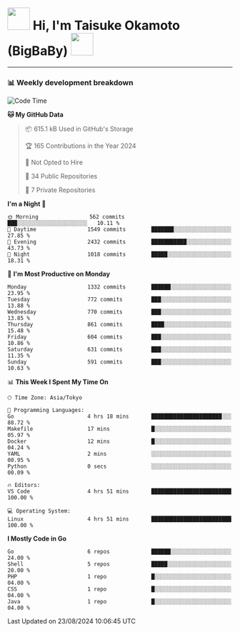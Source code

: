 <!-- Title -->
<h1>
    <img src="https://media.tenor.com/TlyRveJkgo4AAAAi/cloud-cloud-strife.gif" width="50"/> 
    Hi, I'm Taisuke Okamoto (BigBaBy) 
    <img src="https://media.tenor.com/TlyRveJkgo4AAAAi/cloud-cloud-strife.gif" width="50"/>
</h1>

---

<h3> 📊 Weekly development breakdown </h3>
<!-- waka-readme-stats -->

<!--START_SECTION:waka-->
![Code Time](http://img.shields.io/badge/Code%20Time-1%2C808%20hrs%201%20min-blue)

**🐱 My GitHub Data** 

> 📦 615.1 kB Used in GitHub's Storage 
 > 
> 🏆 165 Contributions in the Year 2024
 > 
> 🚫 Not Opted to Hire
 > 
> 📜 34 Public Repositories 
 > 
> 🔑 7 Private Repositories 
 > 
**I'm a Night 🦉** 

```text
🌞 Morning                562 commits         ███░░░░░░░░░░░░░░░░░░░░░░   10.11 % 
🌆 Daytime                1549 commits        ███████░░░░░░░░░░░░░░░░░░   27.85 % 
🌃 Evening                2432 commits        ███████████░░░░░░░░░░░░░░   43.73 % 
🌙 Night                  1018 commits        █████░░░░░░░░░░░░░░░░░░░░   18.31 % 
```
📅 **I'm Most Productive on Monday** 

```text
Monday                   1332 commits        ██████░░░░░░░░░░░░░░░░░░░   23.95 % 
Tuesday                  772 commits         ███░░░░░░░░░░░░░░░░░░░░░░   13.88 % 
Wednesday                770 commits         ███░░░░░░░░░░░░░░░░░░░░░░   13.85 % 
Thursday                 861 commits         ████░░░░░░░░░░░░░░░░░░░░░   15.48 % 
Friday                   604 commits         ███░░░░░░░░░░░░░░░░░░░░░░   10.86 % 
Saturday                 631 commits         ███░░░░░░░░░░░░░░░░░░░░░░   11.35 % 
Sunday                   591 commits         ███░░░░░░░░░░░░░░░░░░░░░░   10.63 % 
```


📊 **This Week I Spent My Time On** 

```text
🕑︎ Time Zone: Asia/Tokyo

💬 Programming Languages: 
Go                       4 hrs 18 mins       ██████████████████████░░░   88.72 % 
Makefile                 17 mins             █░░░░░░░░░░░░░░░░░░░░░░░░   05.97 % 
Docker                   12 mins             █░░░░░░░░░░░░░░░░░░░░░░░░   04.24 % 
YAML                     2 mins              ░░░░░░░░░░░░░░░░░░░░░░░░░   00.95 % 
Python                   0 secs              ░░░░░░░░░░░░░░░░░░░░░░░░░   00.09 % 

🔥 Editors: 
VS Code                  4 hrs 51 mins       █████████████████████████   100.00 % 

💻 Operating System: 
Linux                    4 hrs 51 mins       █████████████████████████   100.00 % 
```

**I Mostly Code in Go** 

```text
Go                       6 repos             ██████░░░░░░░░░░░░░░░░░░░   24.00 % 
Shell                    5 repos             █████░░░░░░░░░░░░░░░░░░░░   20.00 % 
PHP                      1 repo              █░░░░░░░░░░░░░░░░░░░░░░░░   04.00 % 
CSS                      1 repo              █░░░░░░░░░░░░░░░░░░░░░░░░   04.00 % 
Java                     1 repo              █░░░░░░░░░░░░░░░░░░░░░░░░   04.00 % 
```




 Last Updated on 23/08/2024 10:06:45 UTC
<!--END_SECTION:waka-->
